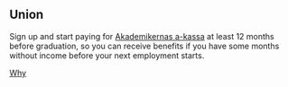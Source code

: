 
## Union
Sign up and start paying for [Akademikernas a-kassa](https://www.aea.se/) at least 12 months before graduation, so you can receive benefits if you have some months without income before your next employment starts.

[Why](https://www.thelocal.se/20160921/7-reasons-you-should-join-swedens-a-kassa-akadermikernas-akassa-tlccu)
